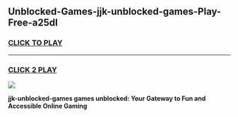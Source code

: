 
## Unblocked-Games-jjk-unblocked-games-Play-Free-a25dl
<h3>
<a href="https://premium76.site?title=jjk-unblocked-games&ref=21A">CLICK TO PLAY</a></h3>
<hr>

<h3>
<a href="https://premium76.site?title=jjk-unblocked-games&ref=21A">CLICK 2 PLAY</a>
  
</h3>

<a href="https://premium76.site?title=jjk-unblocked-games&ref=21A"><img src="https://clearcache.store/games.png"></a>


**jjk-unblocked-games games unblocked: Your Gateway to Fun and Accessible Online Gaming**
